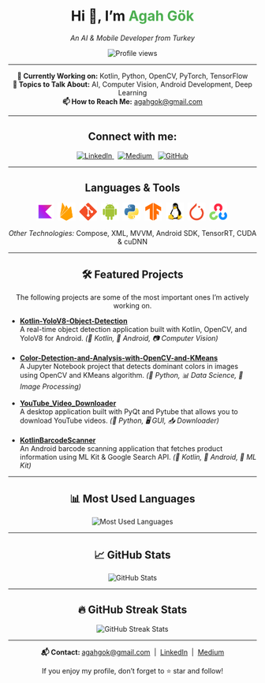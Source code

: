 <!-- ========================= HEADER and QUICK INTRODUCTION ========================= -->
<h1 align="center">
  Hi 👋, I’m <span style="color:#4CAF50">Aga﻿h Gök</span>
</h1>
<p align="center">
  <em>An AI & Mobile Developer from Turkey</em>
</p>

<!-- ========================= PROFILE VIEW COUNTER ========================= -->
<p align="center">
  <img
    src="https://komarev.com/ghpvc/?username=agahgok&label=Profile%20views&color=0e75b6&style=flat"
    alt="Profile views"
  />
</p>

---

<!-- ========================= ABOUT ME ========================= -->
<p align="center">
  <strong>🌱 Currently Working on:</strong> Kotlin, Python, OpenCV, PyTorch, TensorFlow  
  <br />
  <strong>💬 Topics to Talk About:</strong> AI, Computer Vision, Android Development, Deep Learning  
  <br />
  <strong>📫 How to Reach Me:</strong> <a href="mailto:agahgok@gmail.com">agahgok@gmail.com</a>
</p>

---

<!-- ========================= SOCIAL MEDIA LINKS ========================= -->
<h2 align="center">Connect with me:</h2>
<p align="center">
  <a href="https://www.linkedin.com/in/agahgok" target="_blank">
    <img
      alt="LinkedIn"
      src="https://img.shields.io/badge/-LinkedIn-0A66C2?style=flat-square&logo=linkedin&logoColor=white"
      height="28"
    />
  </a>
  &nbsp;
  <a href="https://medium.com/@agahgok" target="_blank">
    <img
      alt="Medium"
      src="https://img.shields.io/badge/-Medium-00ab6c?style=flat-square&logo=medium&logoColor=white"
      height="28"
    />
  </a>
  &nbsp;
  <a href="https://github.com/agahgok" target="_blank">
    <img
      alt="GitHub"
      src="https://img.shields.io/badge/-GitHub-181717?style=flat-square&logo=github&logoColor=white"
      height="28"
    />
  </a>
</p>

---

<!-- ========================= LANGUAGES & TOOLS ========================= -->
<h2 align="center">Languages & Tools</h2>
<p align="center">
  <!-- Kotlin -->
  <img
    src="https://raw.githubusercontent.com/devicons/devicon/master/icons/kotlin/kotlin-original.svg"
    alt="Kotlin"
    width="36"
    height="36"
  />&nbsp;
  <!-- Firebase -->
  <img
    src="https://raw.githubusercontent.com/devicons/devicon/master/icons/firebase/firebase-plain.svg"
    alt="Firebase"
    width="36"
    height="36"
  />&nbsp;
  <!-- Git -->
  <img
    src="https://raw.githubusercontent.com/devicons/devicon/master/icons/git/git-original.svg"
    alt="Git"
    width="36"
    height="36"
  />&nbsp;
  <!-- Android -->
  <img
    src="https://raw.githubusercontent.com/devicons/devicon/master/icons/android/android-original.svg"
    alt="Android"
    width="36"
    height="36"
  />&nbsp;
  <!-- Python -->
  <img
    src="https://raw.githubusercontent.com/devicons/devicon/master/icons/python/python-original.svg"
    alt="Python"
    width="36"
    height="36"
  />&nbsp;
  <!-- TensorFlow -->
  <img
    src="https://raw.githubusercontent.com/devicons/devicon/master/icons/tensorflow/tensorflow-original.svg"
    alt="TensorFlow"
    width="36"
    height="36"
  />&nbsp;
  <!-- Linux -->
  <img
    src="https://raw.githubusercontent.com/devicons/devicon/master/icons/linux/linux-original.svg"
    alt="Linux"
    width="36"
    height="36"
  />&nbsp;
  <!-- PyTorch -->
  <img
    src="https://raw.githubusercontent.com/devicons/devicon/master/icons/pytorch/pytorch-original.svg"
    alt="PyTorch"
    width="36"
    height="36"
  />&nbsp;
  <!-- OpenCV -->
  <img
    src="https://raw.githubusercontent.com/devicons/devicon/master/icons/opencv/opencv-original.svg"
    alt="OpenCV"
    width="36"
    height="36"
  />&nbsp;
</p>
<p align="center">
  <em>Other Technologies:</em> Compose, XML, MVVM, Android SDK, TensorRT, CUDA & cuDNN
</p>

---

<!-- ========================= FEATURED PROJECTS ========================= -->
<h2 align="center">🛠️ Featured Projects</h2>
<p align="center">
  The following projects are some of the most important ones I’m actively working on.
</p>

<ul>
  <li>
    <strong>
      <a href="https://github.com/agahgok/Kotlin-YoloV8-Object-Detection" target="_blank">
        Kotlin-YoloV8-Object-Detection
      </a>
    </strong>
    <br />
    A real-time object detection application built with Kotlin, OpenCV, and YoloV8 for Android.  
    <em>(🔗 Kotlin, 📱 Android, 📷 Computer Vision)</em>
  </li>
  <br />
  <li>
    <strong>
      <a href="https://github.com/agahgok/Color-Detection-and-Analysis-with-OpenCV-and-KMeans" target="_blank">
        Color-Detection-and-Analysis-with-OpenCV-and-KMeans
      </a>
    </strong>
    <br />
    A Jupyter Notebook project that detects dominant colors in images using OpenCV and KMeans algorithm.  
    <em>(🔗 Python, 📊 Data Science, 🎨 Image Processing)</em>
  </li>
  <br />
  <li>
    <strong>
      <a href="https://github.com/agahgok/YouTube_Video_Downloader" target="_blank">
        YouTube_Video_Downloader
      </a>
    </strong>
    <br />
    A desktop application built with PyQt and Pytube that allows you to download YouTube videos.  
    <em>(🔗 Python, 🖥️ GUI, 📥 Downloader)</em>
  </li>
  <br />
  <li>
    <strong>
      <a href="https://github.com/agahgok/KotlinBarcodeScanner" target="_blank">
        KotlinBarcodeScanner
      </a>
    </strong>
    <br />
    An Android barcode scanning application that fetches product information using ML Kit & Google Search API.  
    <em>(🔗 Kotlin, 📱 Android, 🤖 ML Kit)</em>
  </li>
</ul>

---

<!-- ========================= MOST USED LANGUAGES ========================= -->
<h2 align="center">📊 Most Used Languages</h2>
<div align="center">
  <img
    src="https://github-readme-stats.vercel.app/api/top-langs/?username=agahgok&layout=compact&theme=dark&hide_border=true"
    alt="Most Used Languages"
  />
</div>

---

<!-- ========================= GITHUB STATS ========================= -->
<h2 align="center">📈 GitHub Stats</h2>
<div align="center">
  <img
    src="https://github-readme-stats.vercel.app/api?username=agahgok&show_icons=true&theme=dark&count_private=true&hide_border=true"
    alt="GitHub Stats"
  />
</div>

---

<!-- ========================= GITHUB STREAK STATS (OPTIONAL) ========================= -->
<h2 align="center">🔥 GitHub Streak Stats</h2>
<div align="center">
  <img
    src="https://github-readme-streak-stats.herokuapp.com/?user=agahgok&theme=dark&hide_border=true"
    alt="GitHub Streak Stats"
  />
</div>

---

<!-- ========================= CONTACT & THANKS ========================= -->
<p align="center">
  <strong>📬 Contact: </strong>
  <a href="mailto:agahgok@gmail.com">agahgok@gmail.com</a> &nbsp;|&nbsp;
  <a href="https://www.linkedin.com/in/agahgok" target="_blank">LinkedIn</a> &nbsp;|&nbsp;
  <a href="https://medium.com/@agahgok" target="_blank">Medium</a>
</p>

<p align="center">
  If you enjoy my profile, don’t forget to ⭐ star and follow!
</p>
